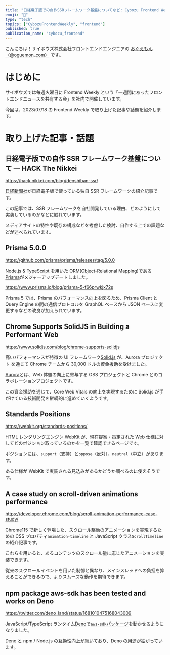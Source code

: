 ```yaml
---
title: "日経電子版での自作SSRフレームワーク基盤についてなど: Cybozu Frontend Weekly (2023-07-18号)"
emoji: "📰"
type: "tech"
topics: ["CybozuFrontendWeekly", "frontend"]
published: true
publication_name: "cybozu_frontend"
---
```


こんにちは！サイボウズ株式会社フロントエンドエンジニアの [おぐえもん（@oguemon_com）](https://twitter.com/oguemon_com) です。

# はじめに

サイボウズでは毎週火曜日に Frontend Weekly という「一週間にあったフロントエンドニュースを共有する会」を社内で開催しています。

今回は、2023/07/18 の Frontend Weekly で取り上げた記事や話題を紹介します。

# 取り上げた記事・話題

## 日経電子版での自作 SSR フレームワーク基盤について — HACK The Nikkei

https://hack.nikkei.com/blog/denshiban-ssr/

[日経新聞社](https://www.nikkei.com/)が日経電子版で使っている独自 SSR フレームワークの紹介記事です。

この記事では、SSR フレームワークを自社開発している理由、どのようにして実装しているのかなどに触れています。

メディアサイトの特性や既存の構成などを考慮した検討、自作する上での課題などが述べられています。

## Prisma 5.0.0

https://github.com/prisma/prisma/releases/tag/5.0.0

Node.js & TypeScript を用いた ORM(Object-Relational Mapping)である[Prisma](https://www.prisma.io/)がメジャーアップデートしました。

https://www.prisma.io/blog/prisma-5-f66prwkjx72s

Prisma 5 では、Prisma のパフォーマンス向上を図るため、Prisma Client と Query Engine の間の通信プロトコルを GraphQL ベースから JSON ベースに変更するなどの改良が加えられています。

## Chrome Supports SolidJS in Building a Performant Web

https://www.solidjs.com/blog/chrome-supports-solidjs

高いパフォーマンスが特徴の UI フレームワーク[Solid.js](https://www.solidjs.com/) が、Aurora プロジェクト を通じて Chrome チームから 30,000 ドルの資金援助を受けました。

[Aurora](https://developer.chrome.com/aurora/)とは、Web 体験の向上に寄与する OSS プロジェクトと Chrome とのコラボレーションプロジェクトです。

この資金援助を通じて、Core Web Vitals の向上を実現するために Solid.js が手がけている技術開発を継続的に進めていくようです。

## Standards Positions

https://webkit.org/standards-positions/

HTML レンダリングエンジン [WebKit](https://webkit.org/) が、現在提案・策定された Web 仕様に対してどのポジション取っているのかを一覧で確認できるページです。

ポジションには、`support`（支持）と`oppose`（反対）、`neutral`（中立）があります。

ある仕様が WebKit で実装される見込みがあるかどうか調べるのに使えそうです。

## A case study on scroll-driven animations performance

https://developer.chrome.com/blog/scroll-animation-performance-case-study/

Chrome115 で新しく登場した、スクロール駆動のアニメーションを実現するための CSS プロパティ`animation-timeline` と JavaScript クラス`ScrollTimeline` の紹介記事です。

これらを用いると、あるコンテンツのスクロール量に応じたアニメーションを実装できます。

従来のスクロールイベントを用いた制御と異なり、メインスレッドへの負担を抑えることができるので、よりスムーズな動作を期待できます。

## npm package aws-sdk has been tested and works on Deno

https://twitter.com/deno_land/status/1681010475168043009

JavaScript/TypeScript ランタイム[Deno](https://deno.land/)で[`aws-sdk`パッケージ](https://www.npmjs.com/package/aws-sdk)を動かせるようになりました。

Deno と npm / Node.js の互換性向上が続いており、Deno の用途が拡がっています。
